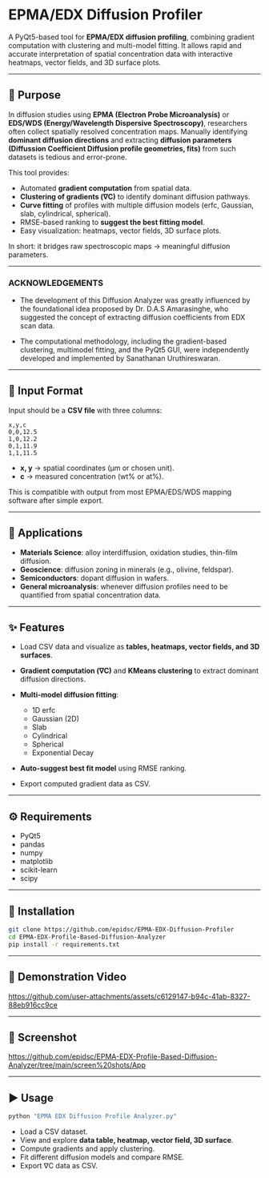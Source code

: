 # EPMA/EDX Diffusion Profiler

A PyQt5-based tool for **EPMA/EDX diffusion profiling**, combining gradient computation with clustering and multi-model fitting.
It allows rapid and accurate interpretation of spatial concentration data with interactive heatmaps, vector fields, and 3D surface plots.

---

## 🎯 Purpose

In diffusion studies using **EPMA (Electron Probe Microanalysis)** or **EDS/WDS (Energy/Wavelength Dispersive Spectroscopy)**, researchers often collect spatially resolved concentration maps.
Manually identifying **dominant diffusion directions** and extracting **diffusion parameters (Diffussion Coefficient Diffusion profile geometries, fits)** from such datasets is tedious and error-prone.

This tool provides:

* Automated **gradient computation** from spatial data.
* **Clustering of gradients (∇C)** to identify dominant diffusion pathways.
* **Curve fitting** of profiles with multiple diffusion models (erfc, Gaussian, slab, cylindrical, spherical).
* RMSE-based ranking to **suggest the best fitting model**.
* Easy visualization: heatmaps, vector fields, 3D surface plots.

In short: it bridges raw spectroscopic maps → meaningful diffusion parameters.

---

### ACKNOWLEDGEMENTS

* The development of this Diffusion Analyzer was greatly influenced by the foundational idea proposed by Dr. D.A.S Amarasinghe, who suggested the concept of extracting diffusion coefficients from EDX scan data.

* The computational methodology, including the gradient-based clustering, multimodel fitting, and the PyQt5 GUI, were independently developed and implemented by Sanathanan Uruthireswaran. 


---

## 📂 Input Format

Input should be a **CSV file** with three columns:

```csv
x,y,c
0,0,12.5
1,0,12.2
0,1,11.9
1,1,11.5
```

* **x, y** → spatial coordinates (μm or chosen unit).
* **c** → measured concentration (wt% or at%).

This is compatible with output from most EPMA/EDS/WDS mapping software after simple export.

---

## 🔬 Applications

* **Materials Science**: alloy interdiffusion, oxidation studies, thin-film diffusion.
* **Geoscience**: diffusion zoning in minerals (e.g., olivine, feldspar).
* **Semiconductors**: dopant diffusion in wafers.
* **General microanalysis**: whenever diffusion profiles need to be quantified from spatial concentration data.

---

## ✨ Features

* Load CSV data and visualize as **tables, heatmaps, vector fields, and 3D surfaces**.
* **Gradient computation (∇C)** and **KMeans clustering** to extract dominant diffusion directions.
* **Multi-model diffusion fitting**:

  * 1D erfc
  * Gaussian (2D)
  * Slab
  * Cylindrical
  * Spherical
  * Exponential Decay
* **Auto-suggest best fit model** using RMSE ranking.
* Export computed gradient data as CSV.

---

## ⚙️ Requirements

* PyQt5
* pandas
* numpy
* matplotlib
* scikit-learn
* scipy

---

## 🚀 Installation

```bash
git clone https://github.com/epidsc/EPMA-EDX-Diffusion-Profiler
cd EPMA-EDX-Profile-Based-Diffusion-Analyzer
pip install -r requirements.txt
```

---

## 📸 Demonstration Video
https://github.com/user-attachments/assets/c6129147-b94c-41ab-8327-88eb916cc9ce

---

## 📸 Screenshot

https://github.com/epidsc/EPMA-EDX-Profile-Based-Diffusion-Analyzer/tree/main/screen%20shots/App

---



## ▶️ Usage

```bash
python "EPMA EDX Diffusion Profile Analyzer.py"
```

* Load a CSV dataset.
* View and explore **data table, heatmap, vector field, 3D surface**.
* Compute gradients and apply clustering.
* Fit different diffusion models and compare RMSE.
* Export ∇C data as CSV.


